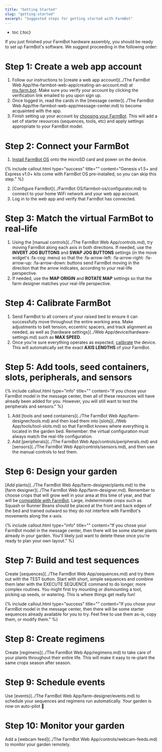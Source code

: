 ```yaml
---
title: "Getting Started"
slug: "getting-started"
excerpt: "Suggested steps for getting started with FarmBot"
---
```


* toc
{:toc}

If you just finished your FarmBot hardware assembly, you should be ready to set up FarmBot's software. We suggest proceeding in the following order:

# Step 1: Create a web app account
1. Follow our instructions to [create a web app account](../The FarmBot Web App/the-farmbot-web-app/creating-an-account.md) at [my.farm.bot](https://my.farm.bot). Make sure you verify your account by clicking the verification link emailed to you upon sign up.
2. Once logged in, read the cards in the [message center](../The FarmBot Web App/the-farmbot-web-app/message-center.md) to become acquainted with the app.
3. Finish setting up your account by [choosing your FarmBot](doc:creating-an-account#section-choose-your-farmbot). This will add a set of starter resources (sequences, tools, etc) and apply settings appropriate to your FarmBot model.

# Step 2: Connect your FarmBot
1. [Install FarmBot OS](doc:farmbot-os#section-installing-farmbot-os) onto the microSD card and power on the device.

{%
include callout.html
type="success"
title=""
content="Genesis v1.5+ and Express v1.0+ kits come with FarmBot OS pre-installed, so you can skip this step."
%}

2. [Configure FarmBot](../FarmBot OS/farmbot-os/configurator.md) to connect to your home WiFi network and your web app account.
3. Log in to the web app and verify that FarmBot has connected.

# Step 3: Match the virtual FarmBot to real-life
1. Using the [manual controls](../The FarmBot Web App/controls.md), try moving FarmBot along each axis in both directions. If needed, use the **INVERT JOG BUTTONS** and **SWAP JOG BUTTONS** settings (in the move widget's :fa-cog: menu) so that the <span class="fb-button fb-gray">:fa-arrow-left:</span> <span class="fb-button fb-gray">:fa-arrow-right:</span> <span class="fb-button fb-gray">:fa-arrow-up:</span> <span class="fb-button fb-gray">:fa-arrow-down:</span> buttons send FarmBot moving in the direction that the arrow indicates, according to your real-life perspective.
2. If needed, use the **MAP ORIGIN** and **ROTATE MAP** settings so that the farm designer matches your real-life perspective.

# Step 4: Calibrate FarmBot
1. Send FarmBot to all corners of your raised bed to ensure it can successfully move throughout the entire working area. Make adjustments to belt tension, eccentric spacers, and track alignment as needed, as well as [hardware settings](../Web App/device/hardware-settings.md) such as **MAX SPEED**.
2. Once you're sure everything operates as expected, [calibrate](how-to-guides/calibrate-and-home-farmbot.md) the device. This will automatically set the exact **AXIS LENGTHS** of your FarmBot.

# Step 5: Add tools, seed containers, slots, peripherals, and sensors

{%
include callout.html
type="info"
title=""
content="If you chose your FarmBot model in the message center, then all of these resources will have already been added for you. However, you will still want to test the peripherals and sensors."
%}

1. Add [tools and seed containers](../The FarmBot Web App/farm-designer/tools.md) and then load them into [slots](../Web App/tools/tool-slots.md) so that FarmBot knows where everything is located in the garden bed. Remember: the virtual configuration must always match the real-life configuration.
2. Add [peripherals](../The FarmBot Web App/controls/peripherals.md) and [sensors](../The FarmBot Web App/controls/sensors.md), and then use the manual controls to test them.

# Step 6: Design your garden
[Add plants](../The FarmBot Web App/farm-designer/plants.md) to the [farm designer](../The FarmBot Web App/farm-designer.md). Remember to choose crops that will grow well in your area at this time of year, and that will be [compatible with FarmBot](http://seeds.farm.bot). Large, indeterminate crops such as Squash or Runner Beans should be placed at the front and back edges of the bed and trained outward so they do not interfere with FarmBot's movements along the x-axis.

{%
include callout.html
type="info"
title=""
content="If you chose your FarmBot model in the message center, then there will be some starter plants already in your garden. You'll likely just want to delete these once you're ready to plan your own layout."
%}

# Step 7: Build and test sequences
Create [sequences](../The FarmBot Web App/sequences.md) and try them out with the <span class="fb-button fb-orange">TEST</span> button. Start with short, simple sequences and combine them later with the <span class="fb-step fb-execute">EXECUTE SEQUENCE</span> command to do longer, more complex routines. You might first try mounting or dismounting a tool, picking up seeds, or watering. This is where things get really fun!

{%
include callout.html
type="success"
title=""
content="If you chose your FarmBot model in the message center, then there will be some starter sequences already available for you to try. Feel free to use them as-is, copy them, or modify them."
%}

# Step 8: Create regimens
Create [regimens](../The FarmBot Web App/regimens.md) to take care of your plants throughout their entire life. This will make it easy to re-plant the same crops season after season.

# Step 9: Schedule events
Use [events](../The FarmBot Web App/farm-designer/events.md) to schedule your sequences and regimens run automatically. Your garden is now on auto-pilot :100:

# Step 10: Monitor your garden
Add a [webcam feed](../The FarmBot Web App/controls/webcam-feeds.md) to monitor your garden remotely.
